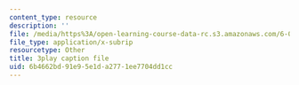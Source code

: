 ```yaml
---
content_type: resource
description: ''
file: /media/https%3A/open-learning-course-data-rc.s3.amazonaws.com/6-042j-mathematics-for-computer-science-spring-2015/6b4662bd91e95e1da2771ee7704dd1cc_Sdw8_0RDZuw.vtt
file_type: application/x-subrip
resourcetype: Other
title: 3play caption file
uid: 6b4662bd-91e9-5e1d-a277-1ee7704dd1cc
---
```

